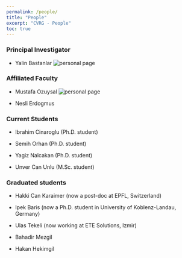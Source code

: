 ```yaml
---
permalink: /people/
title: "People"
excerpt: "CVRG - People"
toc: true
---
```


### Principal Investigator

* Yalin Bastanlar ![personal page](http://www.iyte.edu.tr/~yalinbastanlar)


### Affiliated Faculty

* Mustafa Ozuysal ![personal page](http://www.iyte.edu.tr/~mustafaozuysal)

* Nesli Erdogmus


### Current Students

* Ibrahim Cinaroglu (Ph.D. student)

* Semih Orhan (Ph.D. student)

* Yagiz Nalcakan (Ph.D. student)

* Unver Can Unlu (M.Sc. student)


### Graduated students

* Hakki Can Karaimer (now a post-doc at EPFL, Switzerland)

* Ipek Baris (now a Ph.D. student in University of Koblenz-Landau, Germany)

* Ulas Tekeli (now working at ETE Solutions, Izmir)

* Bahadir Mezgil

* Hakan Hekimgil
